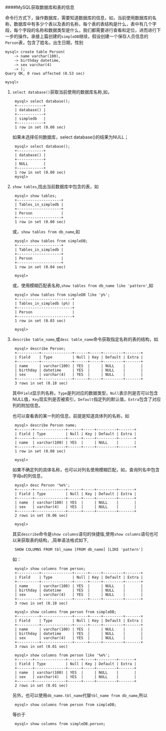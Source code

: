 ####MySQL获取数据库和表的信息

命令行方式下，操作数据库，需要知道数据库的信息，如，当前使用数据库的名称，数据库中有多少个表以及表的名称，每个表的表结构是什么，表中有几个字段，每个字段的名称和数据类型是什么，我们都需要进行查看和定位，进而进行下一步的操作。承接上篇创建的`simpleDB`继续，假设创建一个保存人员信息的`Person`表，包含了姓名，出生日期，性别

	mysql> create table Person(
		-> name varchar(100),
		-> birthday datetime,
		-> sex varchar(4)
		-> );
	Query OK, 0 rows affected (0.53 sec)

	mysql> 

1. `select database()`获取当前使用的数据库名称,如，

		mysql> select database();
		+------------+
		| database() |
		+------------+
		| simpledb   |
		+------------+
		1 row in set (0.00 sec)

	如果未选择任何数据库，select database()的结果为NULL；


		mysql> select database();
		+------------+
		| database() |
		+------------+
		| NULL       |
		+------------+
		1 row in set (0.00 sec)	
		mysql>

2. `show tables`,找出当前数据库中包含的表，如

		mysql> show tables;
		+--------------------+
		| Tables_in_simpledb |
		+--------------------+
		| Person             |
		+--------------------+
		1 row in set (0.00 sec)
		
	或，`show tables from db_name`,如

		mysql> show tables from simpleDB;
		+--------------------+
		| Tables_in_simpledb |
		+--------------------+
		| Person             |
		+--------------------+
		1 row in set (0.04 sec)

		mysql> 
		
	或，使用模糊匹配表名称,`show tables from db_name like 'pattern'`,如
	
		mysql> show tables from simpleDB like 'p%';
		+-------------------------+
		| Tables_in_simpledb (p%) |
		+-------------------------+
		| Person                  |
		+-------------------------+
		1 row in set (0.03 sec)

		mysql> 

3. `describe table_name`,或`desc table_name`命令获取指定名称的表的结构，如

		mysql> describe Person;
		+----------+--------------+------+-----+---------+-------+
		| Field    | Type         | Null | Key | Default | Extra |
		+----------+--------------+------+-----+---------+-------+
		| name     | varchar(100) | YES  |     | NULL    |       |
		| birthday | datetime     | YES  |     | NULL    |       |
		| sex      | varchar(4)   | YES  |     | NULL    |       |
		+----------+--------------+------+-----+---------+-------+
		3 rows in set (0.18 sec)

	其中`Field`显示列名称，`Type`是列对应的数据类型，`Null`表示列是否可以包含NULL值，`Key`现实列是否被索引，`Default`指定列的默认值，`Extra`包含了对应列的附加信息。
	
	也可以查看表的某一列的信息，前提是知道具体列的名称，如
	
		mysql> describe Person name;
		+-------+--------------+------+-----+---------+-------+
		| Field | Type         | Null | Key | Default | Extra |
		+-------+--------------+------+-----+---------+-------+
		| name  | varchar(100) | YES  |     | NULL    |       |
		+-------+--------------+------+-----+---------+-------+
		1 row in set (0.08 sec)

		mysql> 
	如果不确定列的具体名称，也可以对列名使用模糊匹配，如，查询列名中包含字母`e`的列信息，
	
		mysql> desc Person '%e%';
		+-------+--------------+------+-----+---------+-------+
		| Field | Type         | Null | Key | Default | Extra |
		+-------+--------------+------+-----+---------+-------+
		| name  | varchar(100) | YES  |     | NULL    |       |
		| sex   | varchar(4)   | YES  |     | NULL    |       |
		+-------+--------------+------+-----+---------+-------+
		2 rows in set (0.06 sec)

		mysql> 

	其实`describe`命令是`show columns`语句的快捷版,使用`show columns`语句也可以来获取表的结构，,简单语法格式如下,
	
		SHOW COLUMNS FROM tbl_name [FROM db_name] [LIKE 'pattern']
	如：
	
		mysql> show columns from person;
		+----------+--------------+------+-----+---------+-------+
		| Field    | Type         | Null | Key | Default | Extra |
		+----------+--------------+------+-----+---------+-------+
		| name     | varchar(100) | YES  |     | NULL    |       |
		| birthday | datetime     | YES  |     | NULL    |       |
		| sex      | varchar(4)   | YES  |     | NULL    |       |
		+----------+--------------+------+-----+---------+-------+
		3 rows in set (0.10 sec)

		mysql> show columns from person from simpleDB;
		+----------+--------------+------+-----+---------+-------+
		| Field    | Type         | Null | Key | Default | Extra |
		+----------+--------------+------+-----+---------+-------+
		| name     | varchar(100) | YES  |     | NULL    |       |
		| birthday | datetime     | YES  |     | NULL    |       |
		| sex      | varchar(4)   | YES  |     | NULL    |       |
		+----------+--------------+------+-----+---------+-------+
		3 rows in set (0.01 sec)

		mysql> show columns from person like '%e%';
		+-------+--------------+------+-----+---------+-------+
		| Field | Type         | Null | Key | Default | Extra |
		+-------+--------------+------+-----+---------+-------+
		| name  | varchar(100) | YES  |     | NULL    |       |
		| sex   | varchar(4)   | YES  |     | NULL    |       |
		+-------+--------------+------+-----+---------+-------+
		2 rows in set (0.01 sec)

	另外，也可以使用`db_name.tbl_name`代替`tbl_name from db_name`,所以

		mysql> show columns from person from simpleDB;
		
	等价于		
	
		mysql> show columns from simpleDB.person;


